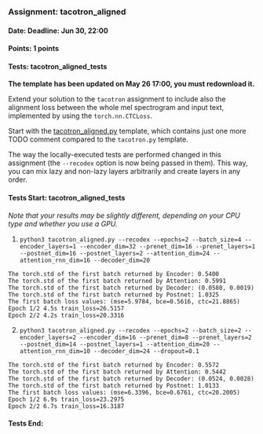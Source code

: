 ### Assignment: tacotron_aligned
#### Date: Deadline: Jun 30, 22:00
#### Points: 1 points
#### Tests: tacotron_aligned_tests

**The template has been updated on May 26 17:00, you must redownload it.**

Extend your solution to the `tacotron` assignment to include also the alignment
loss between the whole mel spectrogram and input text, implemented by using
the `torch.nn.CTCLoss`.

Start with the [tacotron_aligned.py](https://github.com/ufal/npfl138/tree/master/labs/14/tacotron_aligned.py)
template, which contains just one more TODO comment compared to the
`tacotron.py` template.

The way the locally-executed tests are performed changed in this assignment
(the `--recodex` option is now being passed in them). This way, you can mix
lazy and non-lazy layers arbitrarily and create layers in any order.

#### Tests Start: tacotron_aligned_tests
_Note that your results may be slightly different, depending on your CPU type and whether you use a GPU._

1. `python3 tacotron_aligned.py --recodex --epochs=2 --batch_size=4 --encoder_layers=1 --encoder_dim=32 --prenet_dim=16 --prenet_layers=1 --postnet_dim=16 --postnet_layers=2 --attention_dim=24 --attention_rnn_dim=16 --decoder_dim=20`
```
The torch.std of the first batch returned by Encoder: 0.5400
The torch.std of the first batch returned by Attention: 0.5991
The torch.std of the first batch returned by Decoder: (0.0580, 0.0019)
The torch.std of the first batch returned by Postnet: 1.0325
The first batch loss values: (mse=5.9784, bce=0.5616, ctc=21.8865)
Epoch 1/2 4.5s train_loss=26.5157
Epoch 2/2 4.2s train_loss=20.3316
```

2. `python3 tacotron_aligned.py --recodex --epochs=2 --batch_size=2 --encoder_layers=2 --encoder_dim=16 --prenet_dim=8 --prenet_layers=2 --postnet_dim=14 --postnet_layers=1 --attention_dim=20 --attention_rnn_dim=10 --decoder_dim=24 --dropout=0.1`
```
The torch.std of the first batch returned by Encoder: 0.5572
The torch.std of the first batch returned by Attention: 0.5442
The torch.std of the first batch returned by Decoder: (0.0524, 0.0028)
The torch.std of the first batch returned by Postnet: 1.0133
The first batch loss values: (mse=6.3396, bce=0.6761, ctc=20.2005)
Epoch 1/2 6.9s train_loss=23.2975
Epoch 2/2 6.7s train_loss=16.3187
```
#### Tests End:
